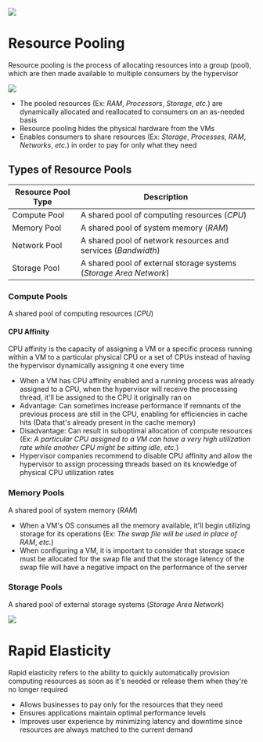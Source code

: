 ![](https://github.com/JonmarCorpuz/SecondBrain/blob/main/Assets/Whitespace.png)

# Resource Pooling

Resource pooling is the process of allocating resources into a group (pool), which are then made available to multiple consumers by the hypervisor

![](https://github.com/JonmarCorpuz/SecondBrain/blob/main/Assets/Screenshot%202024-01-15%20155723.png)

* The pooled resources (Ex: *RAM*, *Processors*, *Storage*, *etc.*) are dynamically allocated and reallocated to consumers on an as-needed basis
* Resource pooling hides the physical hardware from the VMs 
* Enables consumers to share resources (Ex: *Storage*, *Processes*, *RAM*, *Networks*, *etc.*) in order to pay for only what they need

## Types of Resource Pools

| Resource Pool Type | Description |
| --- | --- |
| Compute Pool | A shared pool of computing resources (*CPU*) |
| Memory Pool | A shared pool of system memory (*RAM*) |
| Network Pool | A shared pool of network resources and services (*Bandwidth*) |
| Storage Pool | A shared pool of external storage systems (*Storage Area Network*) |

### Compute Pools

A shared pool of computing resources (*CPU*)

#### CPU Affinity 

CPU affinity is the capacity of assigning a VM or a specific process running within a VM to a particular physical CPU or a set of CPUs instead of having the hypervisor dynamically assigning it one every time

* When a VM has CPU affinity enabled and a running process was already assigned to a CPU, when the hypervisor will receive the processing thread, it'll be assigned to the CPU it originally ran on
* Advantage: Can sometimes increase performance if remnants of the previous process are still in the CPU, enabling for efficiencies in cache hits (Data that's already present in the cache memory)
* Disadvantage: Can result in suboptimal allocation of compute resources (Ex: *A particular CPU assigned to a VM can have a very high utilization rate while another CPU might be sitting idle*, *etc.*)
* Hypervisor companies recommend to disable CPU affinity and allow the hypervisor to assign processing threads based on its knowledge of physical CPU utilization rates

### Memory Pools

A shared pool of system memory (*RAM*)

* When a VM's OS consumes all the memory available, it'll begin utilizing storage for its operations (Ex: *The swap file will be used in place of RAM*, *etc.*)
* When configuring a VM, it is important to consider that storage space must be allocated for the swap file and that the storage latency of the swap file will have a negative impact on the performance of the server

### Storage Pools

A shared pool of external storage systems (*Storage Area Network*)

![](https://github.com/JonmarCorpuz/SecondBrain/blob/main/Assets/Whitespace.png)

# Rapid Elasticity

Rapid elasticity refers to the ability to quickly automatically provision computing resources as soon as it's needed or release them when they're no longer required

* Allows businesses to pay only for the resources that they need
* Ensures applications maintain optimal performance levels
* Improves user experience by minimizing latency and downtime since resources are always matched to the current demand
